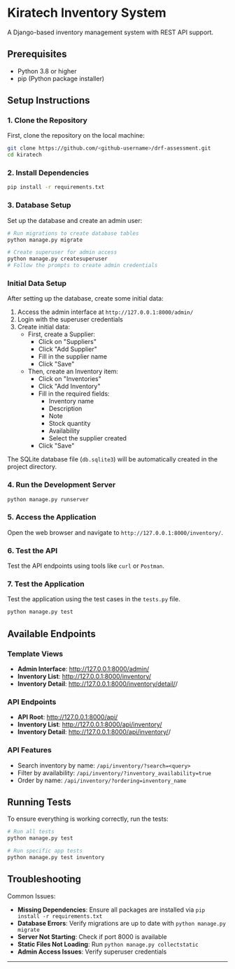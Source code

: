 # Kiratech Inventory System

A Django-based inventory management system with REST API support.

## Prerequisites
- Python 3.8 or higher
- pip (Python package installer)

## Setup Instructions

### 1. Clone the Repository
First, clone the repository on the local machine:

```bash
git clone https://github.com/<github-username>/drf-assessment.git
cd kiratech
```

### 2. Install Dependencies

```bash
pip install -r requirements.txt
```

### 3. Database Setup

Set up the database and create an admin user:

```bash
# Run migrations to create database tables
python manage.py migrate

# Create superuser for admin access
python manage.py createsuperuser
# Follow the prompts to create admin credentials
```

### Initial Data Setup

After setting up the database, create some initial data:

1. Access the admin interface at `http://127.0.0.1:8000/admin/`
2. Login with the superuser credentials
3. Create initial data:
   - First, create a Supplier:
     - Click on "Suppliers"
     - Click "Add Supplier"
     - Fill in the supplier name
     - Click "Save"
   - Then, create an Inventory item:
     - Click on "Inventories"
     - Click "Add Inventory"
     - Fill in the required fields:
       - Inventory name
       - Description
       - Note
       - Stock quantity
       - Availability
       - Select the supplier created
     - Click "Save"

The SQLite database file (`db.sqlite3`) will be automatically created in the project directory.


### 4. Run the Development Server

```bash
python manage.py runserver
```

### 5. Access the Application

Open the web browser and navigate to `http://127.0.0.1:8000/inventory/`.


### 6. Test the API

Test the API endpoints using tools like `curl` or `Postman`.

### 7. Test the Application

Test the application using the test cases in the `tests.py` file.

```bash
python manage.py test
```


## Available Endpoints

### Template Views
- **Admin Interface**: http://127.0.0.1:8000/admin/
- **Inventory List**: http://127.0.0.1:8000/inventory/
- **Inventory Detail**: http://127.0.0.1:8000/inventory/detail/<id>/

### API Endpoints
- **API Root**: http://127.0.0.1:8000/api/
- **Inventory List**: http://127.0.0.1:8000/api/inventory/
- **Inventory Detail**: http://127.0.0.1:8000/api/inventory/<id>/

### API Features
- Search inventory by name: `/api/inventory/?search=<query>`
- Filter by availability: `/api/inventory/?inventory_availability=true`
- Order by name: `/api/inventory/?ordering=inventory_name`

## Running Tests

To ensure everything is working correctly, run the tests:

```bash
# Run all tests
python manage.py test

# Run specific app tests
python manage.py test inventory
```

## Troubleshooting

Common Issues:
- **Missing Dependencies**: Ensure all packages are installed via `pip install -r requirements.txt`
- **Database Errors**: Verify migrations are up to date with `python manage.py migrate`
- **Server Not Starting**: Check if port 8000 is available
- **Static Files Not Loading**: Run `python manage.py collectstatic`
- **Admin Access Issues**: Verify superuser credentials

---
